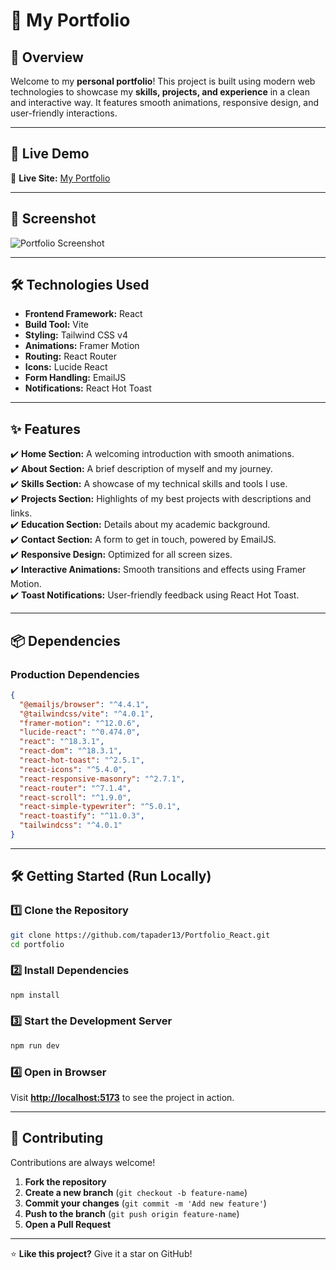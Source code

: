 # 💼 My Portfolio  

## 🌟 Overview  

Welcome to my **personal portfolio**! This project is built using modern web technologies to showcase my **skills, projects, and experience** in a clean and interactive way. It features smooth animations, responsive design, and user-friendly interactions.  

---

## 🔗 Live Demo  

🚀 **Live Site:** [My Portfolio](https://portfolio-react-nine-gules.vercel.app)  

---

## 📸 Screenshot  

![Portfolio Screenshot](https://i.postimg.cc/xCXmrkmL/Screenshot-2025-02-05-024124.png) 

---

## 🛠️ Technologies Used  

- **Frontend Framework:** React  
- **Build Tool:** Vite  
- **Styling:** Tailwind CSS v4  
- **Animations:** Framer Motion  
- **Routing:** React Router  
- **Icons:** Lucide React  
- **Form Handling:** EmailJS  
- **Notifications:** React Hot Toast  

---

## ✨ Features  

✔️ **Home Section:** A welcoming introduction with smooth animations.  
✔️ **About Section:** A brief description of myself and my journey.  
✔️ **Skills Section:** A showcase of my technical skills and tools I use.  
✔️ **Projects Section:** Highlights of my best projects with descriptions and links.  
✔️ **Education Section:** Details about my academic background.  
✔️ **Contact Section:** A form to get in touch, powered by EmailJS.  
✔️ **Responsive Design:** Optimized for all screen sizes.  
✔️ **Interactive Animations:** Smooth transitions and effects using Framer Motion.  
✔️ **Toast Notifications:** User-friendly feedback using React Hot Toast.  

---

## 📦 Dependencies  

### **Production Dependencies**  
```json
{
  "@emailjs/browser": "^4.4.1",
  "@tailwindcss/vite": "^4.0.1",
  "framer-motion": "^12.0.6",
  "lucide-react": "^0.474.0",
  "react": "^18.3.1",
  "react-dom": "^18.3.1",
  "react-hot-toast": "^2.5.1",
  "react-icons": "^5.4.0",
  "react-responsive-masonry": "^2.7.1",
  "react-router": "^7.1.4",
  "react-scroll": "^1.9.0",
  "react-simple-typewriter": "^5.0.1",
  "react-toastify": "^11.0.3",
  "tailwindcss": "^4.0.1"
}
```

---

## 🛠️ Getting Started (Run Locally)  

### 1️⃣ Clone the Repository  
```sh
git clone https://github.com/tapader13/Portfolio_React.git
cd portfolio
```

### 2️⃣ Install Dependencies  
```sh
npm install
```

### 3️⃣ Start the Development Server  
```sh
npm run dev
```

### 4️⃣ Open in Browser  
Visit **[http://localhost:5173](http://localhost:5173)** to see the project in action.  

---

## 🤝 Contributing  

Contributions are always welcome!  

1. **Fork the repository**  
2. **Create a new branch** (`git checkout -b feature-name`)  
3. **Commit your changes** (`git commit -m 'Add new feature'`)  
4. **Push to the branch** (`git push origin feature-name`)  
5. **Open a Pull Request**  

---

⭐ **Like this project?** Give it a star on GitHub!  
